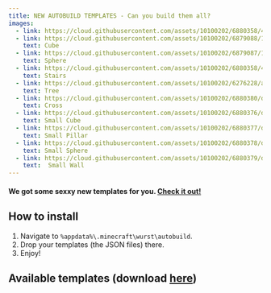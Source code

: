 ```yaml
---
title: NEW AUTOBUILD TEMPLATES - Can you build them all?
images:
  - link: https://cloud.githubusercontent.com/assets/10100202/6880358/47a33114-d52d-11e4-8f1f-3e35c069156b.jpg
  - link: https://cloud.githubusercontent.com/assets/10100202/6879088/13b3f744-d4ec-11e4-84ec-3e28b2bdd236.jpg
    text: Cube
  - link: https://cloud.githubusercontent.com/assets/10100202/6879087/13b0dd70-d4ec-11e4-8c53-88d4129640f4.jpg
    text: Sphere
  - link: https://cloud.githubusercontent.com/assets/10100202/6880358/47a33114-d52d-11e4-8f1f-3e35c069156b.jpg
    text: Stairs
  - link: https://cloud.githubusercontent.com/assets/10100202/6276228/a0abffda-b885-11e4-9bab-a70f0875c828.jpg
    text: Tree
  - link: https://cloud.githubusercontent.com/assets/10100202/6880380/d35677c4-d52e-11e4-80e2-9b93a69edf8a.jpg
    text: Cross
  - link: https://cloud.githubusercontent.com/assets/10100202/6880376/d343403c-d52e-11e4-8c4b-1e93755c38a8.jpg
    text: Small Cube
  - link: https://cloud.githubusercontent.com/assets/10100202/6880377/d3472ab2-d52e-11e4-9c6f-654890b16d9d.jpg
    text: Small Pillar
  - link: https://cloud.githubusercontent.com/assets/10100202/6880378/d34b7e1e-d52e-11e4-8365-6f1fbfd41ab6.jpg
    text: Small Sphere
  - link: https://cloud.githubusercontent.com/assets/10100202/6880379/d35085ee-d52e-11e4-9e2b-905f2fb40f75.jpg
    text:  Small Wall
---
```

#### We got some sexxy new templates for you. [Check it out!](/downloads/autobuild)

## How to install
1. Navigate to `%appdata%\.minecraft\wurst\autobuild`.
2. Drop your templates (the JSON files) there.
3. Enjoy!

## Available templates (download [here](/downloads/autobuild))
